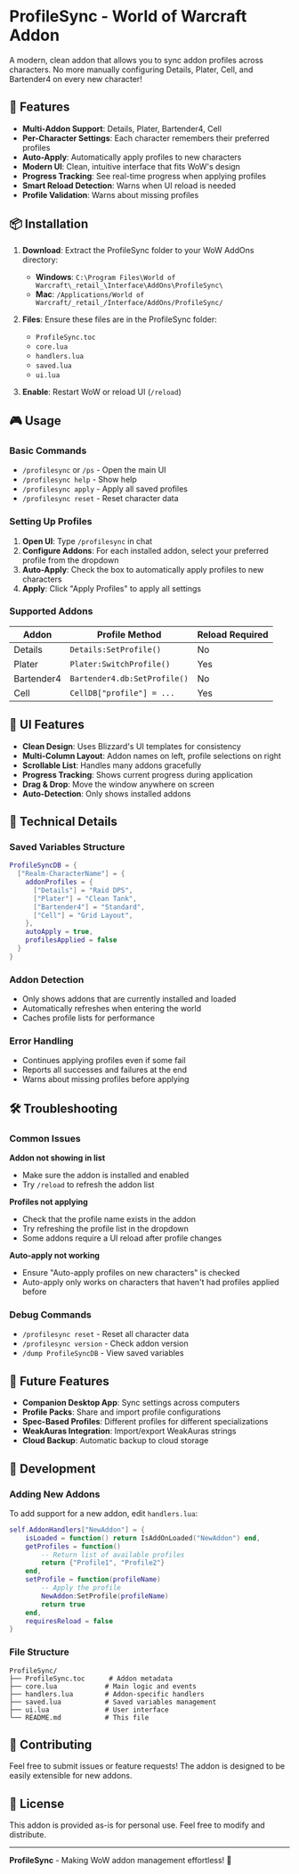# ProfileSync - World of Warcraft Addon

A modern, clean addon that allows you to sync addon profiles across characters. No more manually configuring Details, Plater, Cell, and Bartender4 on every new character!

## 🚀 Features

- **Multi-Addon Support**: Details, Plater, Bartender4, Cell
- **Per-Character Settings**: Each character remembers their preferred profiles
- **Auto-Apply**: Automatically apply profiles to new characters
- **Modern UI**: Clean, intuitive interface that fits WoW's design
- **Progress Tracking**: See real-time progress when applying profiles
- **Smart Reload Detection**: Warns when UI reload is needed
- **Profile Validation**: Warns about missing profiles

## 📦 Installation

1. **Download**: Extract the ProfileSync folder to your WoW AddOns directory:
   - **Windows**: `C:\Program Files\World of Warcraft\_retail_\Interface\AddOns\ProfileSync\`
   - **Mac**: `/Applications/World of Warcraft/_retail_/Interface/AddOns/ProfileSync/`

2. **Files**: Ensure these files are in the ProfileSync folder:
   - `ProfileSync.toc`
   - `core.lua`
   - `handlers.lua`
   - `saved.lua`
   - `ui.lua`

3. **Enable**: Restart WoW or reload UI (`/reload`)

## 🎮 Usage

### Basic Commands
- `/profilesync` or `/ps` - Open the main UI
- `/profilesync help` - Show help
- `/profilesync apply` - Apply all saved profiles
- `/profilesync reset` - Reset character data

### Setting Up Profiles

1. **Open UI**: Type `/profilesync` in chat
2. **Configure Addons**: For each installed addon, select your preferred profile from the dropdown
3. **Auto-Apply**: Check the box to automatically apply profiles to new characters
4. **Apply**: Click "Apply Profiles" to apply all settings

### Supported Addons

| Addon | Profile Method | Reload Required |
|-------|---------------|-----------------|
| Details | `Details:SetProfile()` | No |
| Plater | `Plater:SwitchProfile()` | Yes |
| Bartender4 | `Bartender4.db:SetProfile()` | No |
| Cell | `CellDB["profile"] = ...` | Yes |

## 🎨 UI Features

- **Clean Design**: Uses Blizzard's UI templates for consistency
- **Multi-Column Layout**: Addon names on left, profile selections on right
- **Scrollable List**: Handles many addons gracefully
- **Progress Tracking**: Shows current progress during application
- **Drag & Drop**: Move the window anywhere on screen
- **Auto-Detection**: Only shows installed addons

## 🔧 Technical Details

### Saved Variables Structure
```lua
ProfileSyncDB = {
  ["Realm-CharacterName"] = {
    addonProfiles = {
      ["Details"] = "Raid DPS",
      ["Plater"] = "Clean Tank",
      ["Bartender4"] = "Standard",
      ["Cell"] = "Grid Layout",
    },
    autoApply = true,
    profilesApplied = false
  }
}
```

### Addon Detection
- Only shows addons that are currently installed and loaded
- Automatically refreshes when entering the world
- Caches profile lists for performance

### Error Handling
- Continues applying profiles even if some fail
- Reports all successes and failures at the end
- Warns about missing profiles before applying

## 🛠️ Troubleshooting

### Common Issues

**Addon not showing in list**
- Make sure the addon is installed and enabled
- Try `/reload` to refresh the addon list

**Profiles not applying**
- Check that the profile name exists in the addon
- Try refreshing the profile list in the dropdown
- Some addons require a UI reload after profile changes

**Auto-apply not working**
- Ensure "Auto-apply profiles on new characters" is checked
- Auto-apply only works on characters that haven't had profiles applied before

### Debug Commands
- `/profilesync reset` - Reset all character data
- `/profilesync version` - Check addon version
- `/dump ProfileSyncDB` - View saved variables

## 🔮 Future Features

- **Companion Desktop App**: Sync settings across computers
- **Profile Packs**: Share and import profile configurations
- **Spec-Based Profiles**: Different profiles for different specializations
- **WeakAuras Integration**: Import/export WeakAuras strings
- **Cloud Backup**: Automatic backup to cloud storage

## 📝 Development

### Adding New Addons
To add support for a new addon, edit `handlers.lua`:

```lua
self.AddonHandlers["NewAddon"] = {
    isLoaded = function() return IsAddOnLoaded("NewAddon") end,
    getProfiles = function()
        -- Return list of available profiles
        return {"Profile1", "Profile2"}
    end,
    setProfile = function(profileName)
        -- Apply the profile
        NewAddon:SetProfile(profileName)
        return true
    end,
    requiresReload = false
}
```

### File Structure
```
ProfileSync/
├── ProfileSync.toc      # Addon metadata
├── core.lua            # Main logic and events
├── handlers.lua        # Addon-specific handlers
├── saved.lua           # Saved variables management
├── ui.lua              # User interface
└── README.md           # This file
```

## 🤝 Contributing

Feel free to submit issues or feature requests! The addon is designed to be easily extensible for new addons.

## 📄 License

This addon is provided as-is for personal use. Feel free to modify and distribute.

---

**ProfileSync** - Making WoW addon management effortless! 🎯